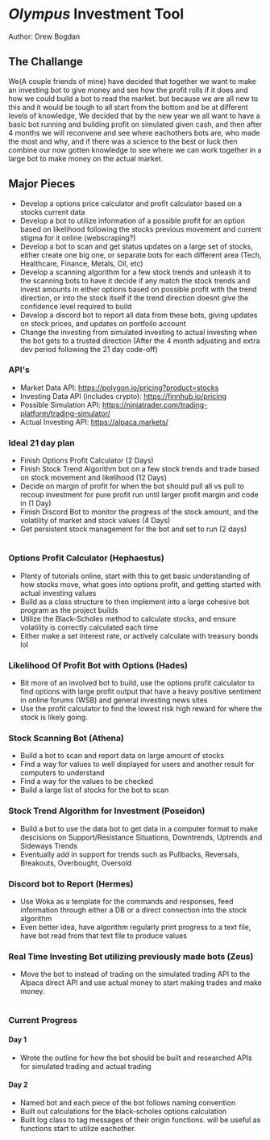 # *Olympus* Investment Tool
Author: Drew Bogdan
## The Challange
We(A couple friends of mine) have decided that together we want to make an investing bot to give money and see how the profit rolls if it does and how we could build a bot to read the market. but because we are all new to this and it would be tough to all start from the bottom and be at different levels of knowledge, We decided that by the new year we all want to have a basic bot running and building profit on simulated given cash, and then after 4 months we will reconvene and see where eachothers bots are, who made the most and why, and if there was a science to the best or luck then combine our now gotten knowledge to see where we can work together in a large bot to make money on the actual market. 

## Major Pieces
- Develop a options price calculator and profit calculator based on a stocks current data
- Develop a bot to utilize information of a possible profit for an option based on likelihood following the stocks previous movement and current stigma for it online (webscraping?)
- Develop a bot to scan and get status updates on a large set of stocks, either create one big one, or separate bots for each different area (Tech, Healthcare, Finance, Metals, Oil, etc)
- Develop a scanning algorithm for a few stock trends and unleash it to the scanning bots to have it decide if any match the stock trends and invest amounts in either options based on possible profit with the trend direction, or into the stock itself if the trend direction doesnt give the confidence level required to build
- Develop a discord bot to report all data from these bots, giving updates on stock prices, and updates on portfoilo account
- Change the investing from simulated investing to actual investing when the bot gets to a trusted direction (After the 4 month adjusting and extra dev period following the 21 day code-off)


### API's
- Market Data API: https://polygon.io/pricing?product=stocks
- Investing Data API (includes crypto): https://finnhub.io/pricing
- Possible Simulation API: https://ninjatrader.com/trading-platform/trading-simulator/
- Actual Investing API: https://alpaca.markets/


### Ideal 21 day plan
- Finish Options Profit Calculator (2 Days)
- Finish Stock Trend Algorithm bot on a few stock trends and trade based on stock movement and likelihood (12 Days)
- Decide on margin of profit for when the bot should pull all vs pull to recoup investment for pure profit run until larger profit margin and code in (1 Day)
- Finish Discord Bot to monitor the progress of the stock amount, and the volatility of market and stock values (4 Days)
- Get persistent stock management for the bot and set to run (2 days)

#

### Options Profit Calculator (Hephaestus)
- Plenty of tutorials online, start with this to get basic understanding of how stocks move, what goes into options profit, and getting started with actual investing values
- Build as a class structure to then implement into a large cohesive bot program as the project builds
- Utilize the Black-Scholes method to calculate stocks, and ensure volatility is correctly calculated each time
- Either make a set interest rate, or actively calculate with treasury bonds lol

### Likelihood Of Profit Bot with Options (Hades)
- Bit more of an involved bot to build, use the options profit calculator to find options with large profit output that have a heavy positive sentiment in online forums (WSB) and general investing news sites
- Use the profit calculator to find the lowest risk high reward for where the stock is likely going.

### Stock Scanning Bot (Athena)
- Build a bot to scan and report data on large amount of stocks
- Find a way for values to well displayed for users and another result for computers to understand
- Find a way for the values to be checked
- Build a large list of stocks for the bot to scan

### Stock Trend Algorithm for Investment (Poseidon)
- Build a bot to use the data bot to get data in a computer format to make descisions on Support/Resistance Situations, Downtrends, Uptrends and Sideways Trends
- Eventually add in support for trends such as Pullbacks, Reversals, Breakouts, Overbought, Oversold

### Discord bot to Report (Hermes)
- Use Woka as a template for the commands and responses, feed information through either a DB or a direct connection into the stock algorithm
- Even better idea, have algorithm regularly print progress to a text file, have bot read from that text file to produce values

### Real Time Investing Bot utilizing previously made bots (Zeus)
- Move the bot to instead of trading on the simulated trading API to the Alpaca direct API and use actual money to start making trades and make money. 

#
### Current Progress
#### Day 1
- Wrote the outline for how the bot should be built and researched APIs for simulated trading and actual trading

#### Day 2
- Named bot and each piece of the bot follows naming convention
- Built out calculations for the black-scholes options calculation
- Built log class to tag messages of their origin functions. will be useful as functions start to utilize eachother.
